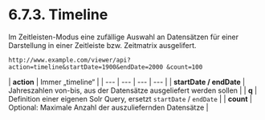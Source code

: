 # 6.7.3. Timeline

Im Zeitleisten-Modus eine zufällige Auswahl an Datensätzen für einer Darstellung in einer Zeitleiste bzw. Zeitmatrix ausgelifert.  


```text
http://www.example.com/viewer/api?action=timeline&startDate=1900&endDate=2000 &count=100
```



| **action**  | Immer „timeline“  |
| --- | --- | --- | --- |
| **startDate / endDate**  | Jahreszahlen von-bis, aus der Datensätze ausgeliefert werden sollen  |
| **q**  | Definition einer eigenen Solr Query, ersetzt `startDate` / `endDate`  |
| **count**  | Optional: Maximale Anzahl der auszuliefernden Datensätze  |

